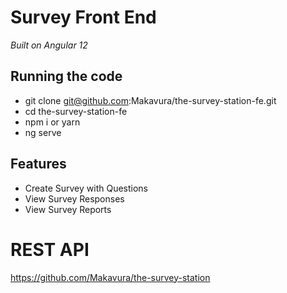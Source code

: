 # Survey Front End
*Built on Angular 12*

## Running the code
- git clone git@github.com:Makavura/the-survey-station-fe.git
- cd the-survey-station-fe
- npm i or yarn
- ng serve

## Features
- Create Survey with Questions
- View Survey Responses
- View Survey Reports

# REST API
https://github.com/Makavura/the-survey-station
